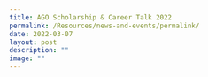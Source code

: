 ```yaml
---
title: AGO Scholarship & Career Talk 2022
permalink: /Resources/news-and-events/permalink/
date: 2022-03-07
layout: post
description: ""
image: ""
---
```

